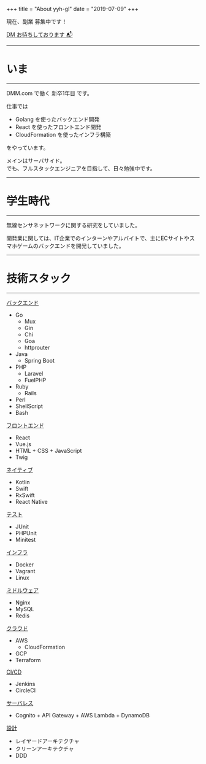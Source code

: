 +++
title = "About yyh-gl"
date = "2019-07-09"
+++

現在、副業 募集中です！

<a href="https://twitter.com/yyh_gl">
      DM お待ちしております 📬
</a>

---
# いま
---

DMM.com で働く 新卒1年目 です。

仕事では <br>

- Golang を使ったバックエンド開発
- React を使ったフロントエンド開発
- CloudFormation を使ったインフラ構築

をやっています。

メインはサーバサイド。<br>
でも、フルスタックエンジニアを目指して、日々勉強中です。

---
# 学生時代
---

無線センサネットワークに関する研究をしていました。

開発業に関しては、IT企業でのインターンやアルバイトで、主にECサイトやスマホゲームのバックエンドを開発していました。

---
# 技術スタック
---

<u>バックエンド</u>

- Go
  - Mux
  - Gin
  - Chi
  - Goa
  - httprouter
- Java
  - Spring Boot
- PHP
  - Laravel
  - FuelPHP
- Ruby
  - Rails
- Perl
- ShellScript
- Bash
  
<u>フロントエンド</u>

- React 
- Vue.js
- HTML + CSS + JavaScript
- Twig

<u>ネイティブ</u>

- Kotlin
- Swift
- RxSwift
- React Native

<u>テスト</u>

- JUnit
- PHPUnit
- Minitest

<u>インフラ</u>

- Docker
- Vagrant
- Linux

<u>ミドルウェア</u>

- Nginx
- MySQL
- Redis

<u>クラウド</u>

- AWS
  - CloudFormation
- GCP
- Terraform

<u>CI/CD</u>

- Jenkins
- CircleCI

<u>サーバレス</u>

- Cognito + API Gateway + AWS Lambda + DynamoDB

<u>設計</u>

- レイヤードアーキテクチャ
- クリーンアーキテクチャ
- DDD
